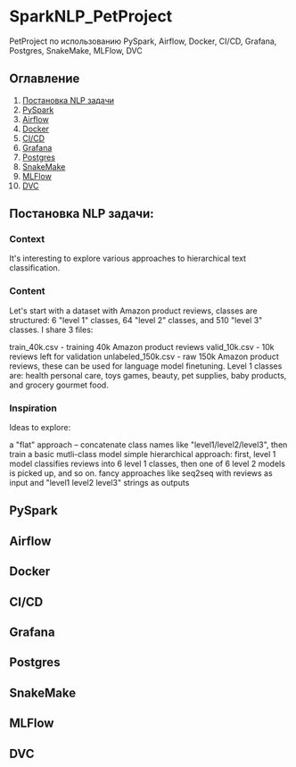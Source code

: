 # SparkNLP_PetProject
PetProject по использованию PySpark, Airflow, Docker, CI/CD, Grafana, Postgres, SnakeMake, MLFlow, DVC

## Оглавление

1. [Постановка NLP задачи](#Постановка-NLP-задачи)
2. [PySpark](#PySpark)
3. [Airflow](#Airflow)
4. [Docker](#Docker)
5. [CI/CD](#CI/CD)
6. [Grafana](#Grafana)
7. [Postgres](#Postgres)
8. [SnakeMake](#SnakeMake)
9. [MLFlow](#MLFlow)
10. [DVC](#DVC)

## Постановка NLP задачи:
### Context
It's interesting to explore various approaches to hierarchical text classification.

### Content
Let's start with a dataset with Amazon product reviews, classes are structured: 6 "level 1" classes, 64 "level 2" classes, and 510 "level 3" classes.
I share 3 files:

train_40k.csv - training 40k Amazon product reviews
valid_10k.csv - 10k reviews left for validation
unlabeled_150k.csv - raw 150k Amazon product reviews, these can be used for language model finetuning.
Level 1 classes are: health personal care, toys games, beauty, pet supplies, baby products, and grocery gourmet food.

### Inspiration
Ideas to explore:

a "flat" approach – concatenate class names like "level1/level2/level3", then train a basic mutli-class model
simple hierarchical approach: first, level 1 model classifies reviews into 6 level 1 classes, then one of 6 level 2 models is picked up, and so on.
fancy approaches like seq2seq with reviews as input and "level1 level2 level3" strings as outputs

## PySpark

## Airflow

## Docker

## CI/CD

## Grafana

## Postgres

## SnakeMake

## MLFlow

## DVC


